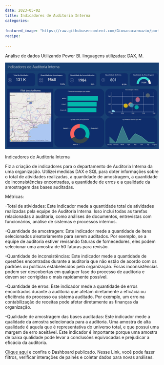 ```yaml
---
date: 2023-05-02
title: Indicadores de Auditoria Interna
categories:

featured_image: "https://raw.githubusercontent.com/Giovanacarmazio/portifolio/main/images/Indicadores%20Auditoria.jpg"
recipe:
 
---
```



Análise de dados Utilizando Power BI. linguagens utilizadas: DAX, M.



![](https://raw.githubusercontent.com/Giovanacarmazio/portifolio/main/images/Indicadores%20Auditoria.jpg)

Indicadores de Auditoria Interna

Fiz a criação de indicadores para o departamento de Auditoria Interna da uma organização. Utilizei medidas DAX e SQL para obter informações sobre o total de atividades realizadas, a quantidade de amostragem, a quantidade de inconsistências encontradas, a quantidade de erros e a qualidade da amostragem das bases auditadas. 

Métricas:

-Total de atividades: Este indicador mede a quantidade total de atividades realizadas pela equipe de Auditoria Interna. Isso inclui todas as tarefas relacionadas à auditoria, como análises de documentos, entrevistas com funcionários, análise de sistemas e processos internos.

-Quantidade de amostragem: Este indicador mede a quantidade de itens selecionados aleatoriamente para serem auditados. Por exemplo, se a equipe de auditoria estiver revisando faturas de fornecedores, eles podem selecionar uma amostra de 50 faturas para revisão.

-Quantidade de inconsistências: Este indicador mede a quantidade de questões encontradas durante a auditoria que não estão de acordo com os padrões ou políticas estabelecidos pela organização. Essas inconsistências podem ser descobertas em qualquer fase do processo de auditoria e devem ser corrigidas o mais rapidamente possível.

-Quantidade de erros: Este indicador mede a quantidade de erros encontrados durante a auditoria que afetam diretamente a eficácia ou eficiência do processo ou sistema auditado. Por exemplo, um erro na contabilização de receitas pode afetar diretamente as finanças da organização.

-Qualidade de amostragem das bases auditadas: Este indicador mede a qualidade da amostra selecionada para a auditoria. Uma amostra de alta qualidade é aquela que é representativa do universo total, e que possui uma margem de erro aceitável. Este indicador é importante porque uma amostra de baixa qualidade pode levar a conclusões equivocadas e prejudicar a eficácia da auditoria.


<a href="https://app.powerbi.com/view?r=eyJrIjoiN2Y4NTM4YTMtNGEzYi00ZjlkLTgyMDAtOGQ1NGY4ZGFkZDJlIiwidCI6ImU5YzYxMzhlLTQyZmUtNGM3MS1iMWFkLTc1ZjA1NTdiOWI0NSJ9">Clique aqui</a> e confira o Dashboard publicado.
Nesse Link, você pode fazer filtros, verificar interações de painés e coletar dados para novas análises.
